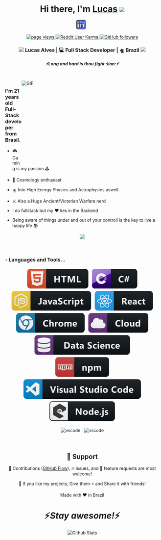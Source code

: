 <div align="center">
   <h1>Hi there, I'm <a href="https://hemant.codes">Lucas</a> <img src="https://media.giphy.com/media/hvRJCLFzcasrR4ia7z/giphy.gif" width="25px"> </h1>
   
   
  
</div>

<p align='center'>
   <a href="https://www.linkedin.com/in/lucas-alves-de-souza-92b09b17b/?originalSubdomain=br"><img height="30" src="https://raw.githubusercontent.com/8bithemant/8bithemant/master/linkedin.png?raw=true"></a>&nbsp;&nbsp;
   <p align="center">
  <a href="https://github.com/Lucas-ASouza/Lucas-ASouza">
    <img src="https://komarev.com/ghpvc/?username=Lucas-ASouza" alt="page views" />
  </a>
  <a href="https://reddit.com/u/Mazeekel">
    <img alt="Reddit User Karma" src="https://img.shields.io/reddit/user-karma/combined/Mazeekel?label=karma&logo=reddit">
  </a>
  <a href="https://github.com/Lucas-ASouza?tab=followers">
    <img alt="GitHub followers" src="https://img.shields.io/github/followers/Lucas-ASouza?color=green&logo=github">
  </a>
 </p>
 
 



<div align="center">
<h3><img src="https://media.giphy.com/media/WUlplcMpOCEmTGBtBW/giphy.gif" width="30"> Lucas Alves | 💻 Full Stack Developer | 🛸 Brazil <img src="https://media.giphy.com/media/WUlplcMpOCEmTGBtBW/giphy.gif" width="30"></h3>
</div>


 <h5 align="center">
   <i>⚡️Long and hard is thou fight :lion:⚡️</i>
  </h5>
 
 
<br />

<img align="right" height="270px" width="450px" alt="GIF" src="https://thumbs.gfycat.com/AffectionateDesertedGoa-max-1mb.gif" />
<p align="center">
  <h3> I'm 21 years old Full-Stack developer from Brasil.</h3>
</p>

 - :video_game: Gaming is my passion :joystick:
   
 - 🔭 Cosmology enthusiast

 - 🛸 Into High Energy Physics and Astrophysics aswell.
 
 - :crossed_swords: Also a Huge Ancient/Victorian Warfare nerd
 
 - I do fullstack but my :heart: lies in the Backend
 
 - Being aware of things under and out of your controll is the key to live a happy life :books:


<p align="center" >
<a href="https://github.com/anuraghazra/github-readme-stats"> 
    <img  src="https://github-readme-stats.vercel.app/api?username=Lucas-ASouza&&show_icons=true&theme=dark"/>
  </a>
</p>

<br />

### - Languages and Tools...

<p align="center">
  <!-- For more icons please follow  https://github.com/MikeCodesDotNET/ColoredBadges -->
  <img src="https://raw.githubusercontent.com/8bithemant/8bithemant/master/svg/dev/languages/html.svg" alt="html" style="vertical-align:top; margin:4px">    
  <img src="https://raw.githubusercontent.com/8bithemant/8bithemant/master/svg/dev/languages/csharp.svg" alt="csharp" style="vertical-align:top; margin:4px">
  <img src="https://raw.githubusercontent.com/8bithemant/8bithemant/master/svg/dev/languages/js.svg" alt="js" style="vertical-align:top; margin:4px">
  <img src="https://raw.githubusercontent.com/8bithemant/8bithemant/master/svg/dev/frameworks/react.svg" alt="react" style="vertical-align:top; margin:4px">
  <img src="https://raw.githubusercontent.com/8bithemant/8bithemant/master/svg/dev/misc/chrome.svg" alt="chrome" style="vertical-align:top; margin:4px">
  <img src="https://raw.githubusercontent.com/8bithemant/8bithemant/master/svg/dev/misc/cloud.svg" alt="cloud" style="vertical-align:top; margin:4px">
  <img src="https://raw.githubusercontent.com/8bithemant/8bithemant/master/svg/dev/misc/datascience.svg" alt="datascience" style="vertical-align:top; margin:4px">
  <img src="https://raw.githubusercontent.com/8bithemant/8bithemant/master/svg/dev/services/npm.svg" alt="npm" style="vertical-align:top; margin:4px">
  <img src="https://raw.githubusercontent.com/8bithemant/8bithemant/master/svg/dev/tools/visualstudio_code.svg" alt="vscode" style="vertical-align:top; margin:4px">
  <img src="https://github.com/MikeCodesDotNET/ColoredBadges/raw/master/svg/dev/frameworks/nodejs_larger.svg" alt="vscode" style="vertical-align:top; margin:4px">
</p>
<p align="center">
<img src="https://img.shields.io/badge/rails-%23CC0000.svg?style=for-the-badge&logo=ruby-on-rails&logoColor=white" alt="vscode" style="vertical-align:top; margin:4px">
<img src="https://img.shields.io/badge/ruby-%23CC342D.svg?style=for-the-badge&logo=ruby&logoColor=white" alt="vscode" style="vertical-align:top; margin:4px">



</p>
 
   
<br />

<h2 align="center">🤝 Support</h2>

<p align="center">🎀 Contributions (<a href="https://guides.github.com/introduction/flow" title="GitHub flow">GitHub Flow</a>), 🔥 issues, and 🥮 feature requests are most welcome!</p>

<p align="center">💙 If you like my projects, Give them ⭐ and Share it with friends!</p>
</p>
<p align="center">Made with ❤️ in Brazil</p>

<h1 align='center'>⚡️<i>Stay awesome!</i>⚡️</h1>

<p align="center">
        <img src="https://raw.githubusercontent.com/mayhemantt/mayhemantt/Update/svg/Bottom.svg" alt="Github Stats" />
</p>

